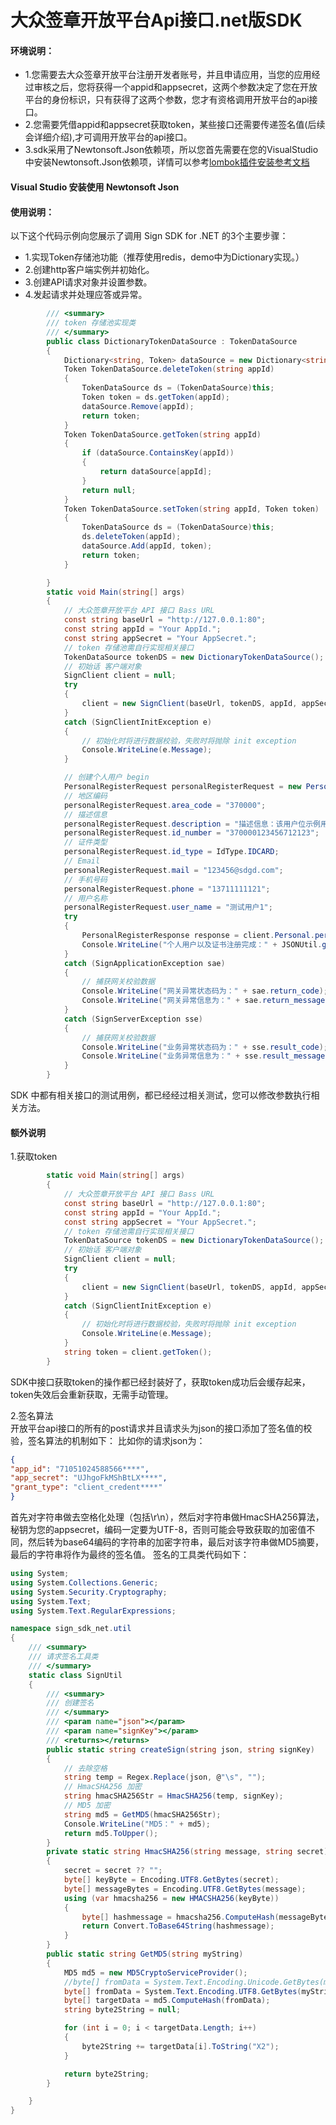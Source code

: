 # 大众签章开放平台Api接口.net版SDK 

#### 环境说明：
- 1.您需要去大众签章开放平台注册开发者账号，并且申请应用，当您的应用经过审核之后，您将获得一个appid和appsecret，这两个参数决定了您在开放平台的身份标识，只有获得了这两个参数，您才有资格调用开放平台的api接口。 
- 2.您需要凭借appid和appsecret获取token，某些接口还需要传递签名值(后续会详细介绍),才可调用开放平台的api接口。 
- 3.sdk采用了Newtonsoft.Json依赖项，所以您首先需要在您的VisualStudio中安装Newtonsoft.Json依赖项，详情可以参考[lombok插件安装参考文档][233455667665] 
#### Visual Studio 安装使用 Newtonsoft Json 
[233455667665]: https://www.cnblogs.com/mrraobx/articles/11903807.html "Visual Studio 安装使用 Newtonsoft Json"  
#### 使用说明：
以下这个代码示例向您展示了调用 Sign SDK for .NET 的3个主要步骤：
- 1.实现Token存储池功能（推荐使用redis，demo中为Dictionary实现。）
- 2.创建http客户端实例并初始化。 
- 3.创建API请求对象并设置参数。 
- 4.发起请求并处理应答或异常。 
```C#
		/// <summary>
        /// token 存储池实现类
        /// </summary>
        public class DictionaryTokenDataSource : TokenDataSource
        {
            Dictionary<string, Token> dataSource = new Dictionary<string, Token>();
            Token TokenDataSource.deleteToken(string appId)
            {
                TokenDataSource ds = (TokenDataSource)this;
                Token token = ds.getToken(appId);
                dataSource.Remove(appId);
                return token;
            }
            Token TokenDataSource.getToken(string appId)
            {
                if (dataSource.ContainsKey(appId))
                {
                    return dataSource[appId];
                }
                return null;
            }
            Token TokenDataSource.setToken(string appId, Token token)
            {
                TokenDataSource ds = (TokenDataSource)this;
                ds.deleteToken(appId);
                dataSource.Add(appId, token);
                return token;
            }

        }
        static void Main(string[] args)
        {
            // 大众签章开放平台 API 接口 Bass URL
            const string baseUrl = "http://127.0.0.1:80";
            const string appId = "Your AppId.";
            const string appSecret = "Your AppSecret.";
            // token 存储池需自行实现相关接口
            TokenDataSource tokenDS = new DictionaryTokenDataSource();
            // 初始话 客户端对象 
            SignClient client = null;
            try
            {
                client = new SignClient(baseUrl, tokenDS, appId, appSecret);
            }
            catch (SignClientInitException e)
            {
                // 初始化时将进行数据校验，失败时将抛除 init exception 
                Console.WriteLine(e.Message);
            }

            // 创建个人用户 begin
            PersonalRegisterRequest personalRegisterRequest = new PersonalRegisterRequest();
            // 地区编码
            personalRegisterRequest.area_code = "370000";
            // 描述信息
            personalRegisterRequest.description = "描述信息：该用户位示例用户";
            personalRegisterRequest.id_number = "370000123456712123";
            // 证件类型
            personalRegisterRequest.id_type = IdType.IDCARD;
            // Email
            personalRegisterRequest.mail = "123456@sdgd.com";
            // 手机号码
            personalRegisterRequest.phone = "13711111121";
            // 用户名称
            personalRegisterRequest.user_name = "测试用户1";
            try
            {
                PersonalRegisterResponse response = client.Personal.personalCertRegister(personalRegisterRequest);
                Console.WriteLine("个人用户以及证书注册完成：" + JSONUtil.getJsonStringFromObject(response)); 
            }
            catch (SignApplicationException sae)
            {
                // 捕获网关校验数据
                Console.WriteLine("网关异常状态码为：" + sae.return_code);
                Console.WriteLine("网关异常信息为：" + sae.return_message);
            }
            catch (SignServerException sse)
            {
                // 捕获网关校验数据
                Console.WriteLine("业务异常状态码为：" + sse.result_code);
                Console.WriteLine("业务异常信息为：" + sse.result_message);
            }
        } 
```
SDK	中都有相关接口的测试用例，都已经经过相关测试，您可以修改参数执行相关方法。
#### 额外说明 
1.获取token
```C# 
		static void Main(string[] args)
        {
            // 大众签章开放平台 API 接口 Bass URL
            const string baseUrl = "http://127.0.0.1:80";
            const string appId = "Your AppId.";
            const string appSecret = "Your AppSecret.";
            // token 存储池需自行实现相关接口
            TokenDataSource tokenDS = new DictionaryTokenDataSource();
            // 初始话 客户端对象 
            SignClient client = null;
            try
            {
                client = new SignClient(baseUrl, tokenDS, appId, appSecret);
            }
            catch (SignClientInitException e)
            {
                // 初始化时将进行数据校验，失败时将抛除 init exception 
                Console.WriteLine(e.Message);
            }
            string token = client.getToken();
        }
```
SDK中接口获取token的操作都已经封装好了，获取token成功后会缓存起来，token失效后会重新获取，无需手动管理。

2.签名算法  
开放平台api接口的所有的post请求并且请求头为json的接口添加了签名值的校验，签名算法的机制如下：
比如你的请求json为：
```json 
{
"app_id": "71051024588566****",
"app_secret": "UJhgoFkMShBtLX****",
"grant_type": "client_credent****"
}
```
首先对字符串做去空格化处理（包括\r\n），然后对字符串做HmacSHA256算法，秘钥为您的appsecret，编码一定要为UTF-8，否则可能会导致获取的加密值不同，然后转为base64编码的字符串的加密字符串，最后对该字符串做MD5摘要，最后的字符串将作为最终的签名值。
签名的工具类代码如下：
```C#  
using System;
using System.Collections.Generic;
using System.Security.Cryptography;
using System.Text;
using System.Text.RegularExpressions;

namespace sign_sdk_net.util
{
    /// <summary>
    /// 请求签名工具类
    /// </summary>
    static class SignUtil
    {
        /// <summary>
        /// 创建签名
        /// </summary>
        /// <param name="json"></param>
        /// <param name="signKey"></param>
        /// <returns></returns>
        public static string createSign(string json, string signKey)
        {
            // 去除空格
            string temp = Regex.Replace(json, @"\s", "");
            // HmacSHA256 加密
            string hmacSHA256Str = HmacSHA256(temp, signKey);
            // MD5 加密
            string md5 = GetMD5(hmacSHA256Str);
            Console.WriteLine("MD5：" + md5);
            return md5.ToUpper();
        }
        private static string HmacSHA256(string message, string secret)
        {
            secret = secret ?? "";
            byte[] keyByte = Encoding.UTF8.GetBytes(secret);
            byte[] messageBytes = Encoding.UTF8.GetBytes(message);
            using (var hmacsha256 = new HMACSHA256(keyByte))
            {
                byte[] hashmessage = hmacsha256.ComputeHash(messageBytes);
                return Convert.ToBase64String(hashmessage);
            }
        }
        public static string GetMD5(string myString)
        {
            MD5 md5 = new MD5CryptoServiceProvider();
            //byte[] fromData = System.Text.Encoding.Unicode.GetBytes(myString);
            byte[] fromData = System.Text.Encoding.UTF8.GetBytes(myString);//
            byte[] targetData = md5.ComputeHash(fromData);
            string byte2String = null;

            for (int i = 0; i < targetData.Length; i++)
            {
                byte2String += targetData[i].ToString("X2");
            }

            return byte2String;
        }

    }
}
```
